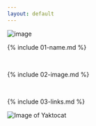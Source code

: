 ```yaml
---
layout: default
---
```

![image](https://user-images.githubusercontent.com/102354032/161001038-7d08ae9a-f2c2-4fff-951b-6b02924084bc.png)

{% include 01-name.md %}

<br>

{% include 02-image.md %}

<br>

{% include 03-links.md %}

![Image of Yaktocat](https://octodex.github.com/images/yaktocat.png)
